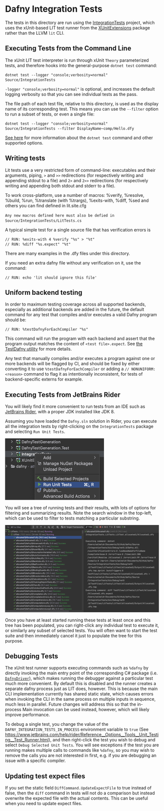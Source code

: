# Dafny Integration Tests

The tests in this directory are run using the [IntegrationTests](../Source/IntegrationTests) project,
which uses the xUnit-based LIT test runner from the [XUnitExtensions](../Source/XUnitExtensions) package 
rather than the LLVM `lit` CLI.

## Executing Tests from the Command Line

The xUnit LIT test interpreter is run through xUnit `Theory` parameterized tests, and therefore
hooks into the general-purpose `dotnet test` command:

```
dotnet test --logger "console;verbosity=normal" Source/IntegrationTests
```

`-logger "console;verbosity=normal"` is optional, and increases the default logging verbosity so that you can see individual tests as the pass.

The file path of each test file, relative to this directory, is used as the display name of its corresponding test.
This means you can use the `--filter` option to run a subset of tests, or even a single file:

```
dotnet test --logger "console;verbosity=normal" Source/IntegrationTests --filter DisplayName~comp/Hello.dfy
```

[See here](https://docs.microsoft.com/en-us/dotnet/core/tools/dotnet-test) for more information about
the `dotnet test` command and other supported options.

## Writing tests

Lit tests use a very restricted form of command-line: executables and their arguments, piping,
`>` and `>>` redirections (for respectively writing and appending stdout to a file) 
and `2>` and `2>>` redirections (for respectively writing and appending both stdout and stderr to a file).

To work cross-platform, use a number of macros: %verify, %resolve, %build, %run, %translate (with %trargs),
%exits-with, %diff, %sed and others you can find defined in lit.site.cfg

`Any new macros defined here must also be defied in Source/IntegrationTests/LitTests.cs`

A typical simple test for a single source file that has verification errors is
```
// RUN: %exits-with 4 %verify "%s" > "%t"
// RUN: %diff "%s.expect" "%t"
```

There are many examples in the .dfy files under this directory.

If you need an extra dafny file without any verification on it, use the command:

    // RUN: echo 'lit should ignore this file' 

## Uniform backend testing

In order to maximum testing coverage across all supported backends,
especially as additional backends are added in the future,
the default command for any test that compiles and/or executes a valid Dafny program should be:

```
// RUN: %testDafnyForEachCompiler "%s"
```

This command will run the program with each backend
and assert that the program output matches the content of `<test file>.expect`.
See [the TestDafny utility](../../../../TestDafny/README.md) for more details.

Any test that manually compiles and/or executes a program against one or more backends
will be flagged by CI, and should be fixed by either converting it to use
`%testDafnyForEachCompiler` or adding a `// NONUNIFORM: <reason>` command
to flag it as intentionally inconsistent,
for tests of backend-specific externs for example.

## Executing Tests from JetBrains Rider

You will likely find it more convenient to run tests from an IDE such as
[JetBrains Rider](https://github.com/dafny-lang/dafny/wiki/JetBrains-Rider-FAQ), with a proper JDK installed like JDK 8.

Assuming you have loaded the `Dafny.sln` solution in Rider, you can execute all the integration tests
by right-clicking on the `IntegrationTests` package and selecting `Run Unit Tests`.

![Running Integration Tests in Rider](rider-run-unit-tests.png)

You will see a tree of running tests and their results, with lots of options for filtering and summarizing results.
Note the search window in the top-left, which can be used to filter to tests matching a particular substring.

![Running Integration Tests in Rider](rider-unit-tests-window.png)

Once you have at least started running these tests at least once and this tree has been populated, you can right-click any
individual test to execute it, or similarly any subset of selected tests. You will often want to start the test suite and then
immediately cancel it just to populate the tree for this purpose.

## Debugging Tests

The xUnit test runner supports executing commands such as `%dafny` by directly invoking the main entry point
of the corresponding C# package (i.e. [`DafnyDriver`](../Source/DafnyDriver)), which makes running the debugger against
a particular test much more convenient. By default this is disabled and the runner creates a separate dafny process
just as LIT does, however. This is because the main CLI implementation currently has shared static state, which
causes errors when invoking the CLI in the same process on multiple inputs in sequence, much less in parallel.
Future changes will address this so that the in-process Main invocation can be used instead, however,
which will likely improve performance.

To debug a single test, you change the value of the `DAFNY_INTEGRATION_TESTS_IN_PROCESS` environment variable
to `true` (See https://www.jetbrains.com/help/rider/Reference__Options__Tools__Unit_Testing__Test_Runner.html),
and then right-click the test you wish to debug and select
`Debug Selected Unit Tests`. You will see exceptions if the test you are running makes multiple calls to commands like `%dafny`,
so you may wish to remove the calls you are not interested in first, e.g. if you are debugging an issue with a specific compiler.

## Updating test expect files
If you set the static field `DiffCommand.UpdateExpectFile` to true instead of false, then the `diff` command in tests will not do a comparison but instead overwrite the expected file with the actual contents. This can be useful when you need to update expect files.
